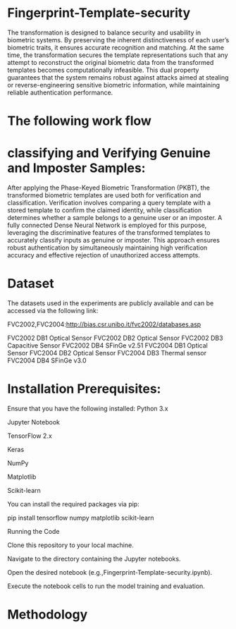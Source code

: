 # Fingerprint-Template-security

The transformation is designed to balance security and usability in biometric systems. By preserving the inherent distinctiveness of each user’s biometric traits, it ensures accurate recognition and matching. At the same time, the transformation secures the template representations such that any attempt to reconstruct the original biometric data from the transformed templates becomes computationally infeasible. This dual property guarantees that the system remains robust against attacks aimed at stealing or reverse-engineering sensitive biometric information, while maintaining reliable authentication performance.

# The following work flow 

# classifying and Verifying Genuine and Imposter Samples:

After applying the Phase-Keyed Biometric Transformation (PKBT), the transformed biometric templates are used both for verification and classification. Verification involves comparing a query template with a stored template to confirm the claimed identity, while classification determines whether a sample belongs to a genuine user or an imposter. A fully connected Dense Neural Network is employed for this purpose, leveraging the discriminative features of the transformed templates to accurately classify inputs as genuine or imposter. This approach ensures robust authentication by simultaneously maintaining high verification accuracy and effective rejection of unauthorized access attempts.

# Dataset

The datasets used in the experiments are publicly available and can be accessed via the following link:

FVC2002,FVC2004:http://bias.csr.unibo.it/fvc2002/databases.asp

FVC2002 DB1 Optical Sensor 
FVC2002 DB2 Optical Sensor 
FVC2002 DB3 Capacitive Sensor 
FVC2002 DB4 SFinGe v2.51 
FVC2004 DB1 Optical Sensor 
FVC2004 DB2 Optical Sensor 
FVC2004 DB3 Thermal sensor 
FVC2004 DB4 SFinGe v3.0 

# Installation Prerequisites:

Ensure that you have the following installed:
Python 3.x

Jupyter Notebook

TensorFlow 2.x

Keras

NumPy

Matplotlib

Scikit-learn

You can install the required packages via pip:

pip install tensorflow numpy matplotlib scikit-learn

Running the Code

Clone this repository to your local machine.

Navigate to the directory containing the Jupyter notebooks.

Open the desired notebook (e.g.,Fingerprint-Template-security.ipynb).

Execute the notebook cells to run the model training and evaluation.

# Methodology

